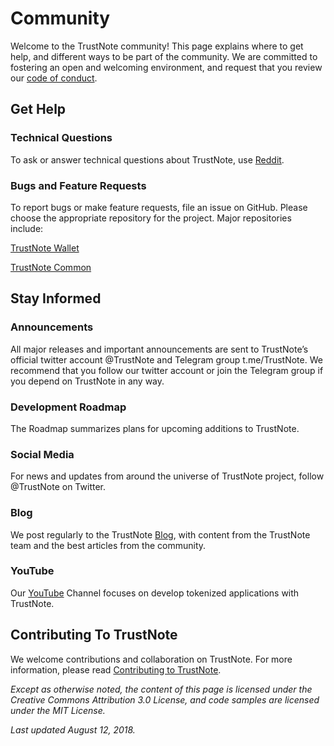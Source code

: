 # Community
Welcome to the TrustNote community! This page explains where to get help, and different ways to be part of the community. We are committed to fostering an open and welcoming environment, and request that you review our [code of conduct](https://github.com/TrustNoteDocs/community-committee/blob/master/CODE_OF_CONDUCT.md).

## Get Help
### Technical Questions
To ask or answer technical questions about TrustNote, use [Reddit](https://www.reddit.com/r/trustnotedev/). 

### Bugs and Feature Requests
To report bugs or make feature requests, file an issue on GitHub. Please choose the appropriate repository for the project. Major repositories include:

[TrustNote Wallet](https://github.com/trustnote/trustnote-wallet)

[TrustNote Common](https://github.com/trustnote/trustnote-common)


## Stay Informed
### Announcements
All major releases and important announcements are sent to TrustNote’s official twitter account @TrustNote and Telegram group t.me/TrustNote. We recommend that you follow our twitter account or join the Telegram group if you depend on TrustNote in any way.

### Development Roadmap
The Roadmap summarizes plans for upcoming additions to TrustNote.

### Social Media
For news and updates from around the universe of TrustNote project, follow @TrustNote on Twitter.

### Blog
We post regularly to the TrustNote [Blog](https://medium.com/trustnote), with content from the TrustNote team and the best articles from the community.

### YouTube
Our [YouTube](https://www.youtube.com/channel/UC03XGfRQzVBxYHCdPUJgt6w) Channel focuses on develop tokenized applications with TrustNote. 


## Contributing To TrustNote
We welcome contributions and collaboration on TrustNote. For more information, please read [Contributing to TrustNote](https://github.com/TrustNoteDocs/community-committee/blob/master/CONTRIBUTING.md).

*Except as otherwise noted, the content of this page is licensed under the Creative Commons Attribution 3.0 License, and code samples are licensed under the MIT License.*

*Last updated August 12, 2018.*







